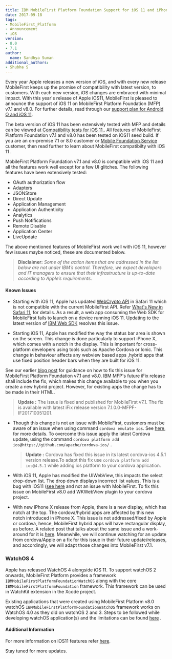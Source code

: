 ```yaml
---
title: IBM MobileFirst Platform Foundation Support for iOS 11 and iPhone X
date: 2017-09-18
tags:
- MobileFirst_Platform
- Announcement
- iOS
version:
- 8.0
- 7.1
author:
  name: Sandhya Suman
additional_authors:
- Shubha S
---
```


Every year Apple releases a new version of iOS, and with every new release MobileFirst keeps up the promise of compatibility with latest version, to customers. With each new version, iOS changes are embraced with minimal impact. With this year's release of Apple iOS11, MobileFirst is pleased to announce the support of iOS 11 on MobileFirst Platform Foundation (MFP) v7.1 and v8.0. For further details, read through our [support plan for Android O and iOS 11](https://mobilefirstplatform.ibmcloud.com/blog/2017/01/11/support-plan-for-next-android-ios-mobile-os/).

The beta version of iOS 11 has been extensively tested with MFP and details can be viewed at [Compatibility tests for iOS 11.]({{site.baseurl}}/blog/2017/07/24/compatibility-tests-for-ios-11/). All features of MobileFirst Platform Foundation v7.1 and v8.0 has been tested on iOS11 seed build.
If you are an on-premise 7.1 or 8.0 customer or [Mobile Foundation Service](https://console.bluemix.net/catalog/services/mobile-foundation/) customer, then read further to learn about MobileFirst compatibilty with iOS 11 .

MobileFirst Platform Foundation v7.1 and v8.0 is compatible with iOS 11 and all the features work well except for a few UI glitches. The following features have been extensively tested:

* OAuth authorization flow
* Adapters
* JSONStore
* Direct Update
* Application Management
* Application Authenticity
* Analytics
* Push Notifications
* Remote Disable
* Application Center
* LiveUpdate

The above mentioned features of MobileFirst work well with iOS 11, however few issues maybe noticed, these are documented below.

> **Disclaimer:** *Some of the action items that are addressed in the list below are not under IBM’s control. Therefore, we expect developers and IT managers to ensure that their infrastructure is up-to-date according to Apple’s requirements.*

#### Known Issues
* Starting with iOS 11, Apple has updated [WebCrypto API](https://www.w3.org/TR/WebCryptoAPI/) in Safari 11 which is not compatible with the current MobileFirst API. Refer [What's New in Safari  11](https://developer.apple.com/library/content/releasenotes/General/WhatsNewInSafari/Safari_11_0/Safari_11_0.html), for details. As a result, a web app consuming the Web SDK for MobileFirst fails to launch on a device running iOS 11. Updating to the latest version of [IBM Web SDK](https://www.npmjs.com/package/ibm-mfp-web-sdk) resolves this issue.

* Starting iOS 11, Apple has modified the way the status bar area is shown on the screen. This change is done particularly to support iPhone X, which comes with a notch in the display. This is important for cross-platform developers using tools such as Apache Cordova or Ionic. This change in behaviour affects any webview based apps ,hybrid apps that use fixed position header bars when they are built for iOS 11.

See our earlier [blog post]({{site.baseurl}}/blog/2017/07/24/compatibility-tests-for-ios-11/) for guidance on how to fix this issue for MobileFirst Platform Foundation v7.1 and v8.0. IBM MFP's future iFix release shall include the fix, which makes this change available to you when you create a new hybrid project. However, for existing apps the change has to be made in their HTML.
  >**Update :** The issue is fixed and published for MobileFirst v7.1. The fix is available with latest iFix release version 7.1.0.0-MFPF-IF201710051201.

* Though this change is not an issue with MobileFirst, customers must be aware of an issue when using command `cordova emulate ios`. See [here]( https://github.com/phonegap/ios-sim/issues/218), for more details.
To overcome this issue apply the latest Cordova update, using the command `cordova platform add ios@https://github.com/apache/cordova-ios/` .
  >**Update :** Cordova has fixed this issue in its latest cordova-ios 4.5.1 version release.To adapt this fix use  `cordova platform add ios@4.5.1` while adding ios platform to your cordova application.

* With iOS 11, Apple has modified the UIWebView, this impacts the select drop-down list. The drop down displays incorrect list values. This is a bug with iOS11 ([see here](https://forums.developer.apple.com/thread/84585) and not an issue with MobileFirst. To fix this issue on MobileFirst v8.0 add WKWebView plugin to your cordova project.

* With new iPhone X release from Apple, there is a new display, which has notch at the top. The cordova/hybrid apps are affected by this new notch introduced in iPhone X. This issue is not addressed/fixed by Apple or cordova, hence, MobileFirst hybrid apps will have rectangular display, as before. A related post that talks about the same issue and a work-around for it is [here](https://stackoverflow.com/questions/46232812/cordova-app-not-displaying-correctly-on-iphone-x-simulator). Meanwhile, we will continue watching for an update from cordova/Apple on a fix for this issue in their future update/releases, and accordingly, we will adapt those changes into MobileFirst v7.1.

### WatchOS 4
Apple has released WatchOS 4 alongside iOS 11. To support watchOS 2 onwards, MobileFirst Platform provides a framework `IBMMobileFirstPlatformFoundationWatchOS` along with the core `IBMMobileFirstPlatformFoundation` framework. This framework can be used in WatchKit extension in the Xcode project.

Existing applications that were created using MobileFirst Platform v8.0 watchOS `IBMMobileFirstPlatformFoundationWatchOS` framework works on WatchOS 4.0 as they did on watchOS 2 and 3.
Steps to be followed while developing watchOS application(s) and the limitations can be found [here](https://mobilefirstplatform.ibmcloud.com/tutorials/en/foundation/8.0/application-development/watchos) .

#### Additional Information
For more information on iOS11 features refer [here](https://www.apple.com/in/ios/ios-11/).

Stay tuned for more updates.
